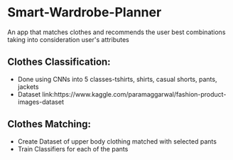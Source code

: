 # Smart-Wardrobe-Planner
An app that matches clothes and recommends the user best combinations taking into consideration user's attributes

## Clothes Classification:
<ul>
<li>  Done using CNNs into 5 classes-tshirts, shirts, casual shorts, pants, jackets</li>
<li>  Dataset link:https://www.kaggle.com/paramaggarwal/fashion-product-images-dataset</li>
</ul>

## Clothes Matching:
<ul>
  <li> Create Dataset of upper body clothing matched with selected pants</li>
  <li> Train Classifiers for each of the pants</li>
</ul>
